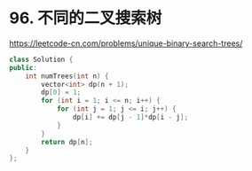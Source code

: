 # 96. 不同的二叉搜索树

https://leetcode-cn.com/problems/unique-binary-search-trees/

```cpp
class Solution {
public:
    int numTrees(int n) {
        vector<int> dp(n + 1);
        dp[0] = 1;
        for (int i = 1; i <= n; i++) {
            for (int j = 1; j <= i; j++) {
                dp[i] += dp[j - 1]*dp[i - j];
            }
        }
        return dp[n];
    }
};
```